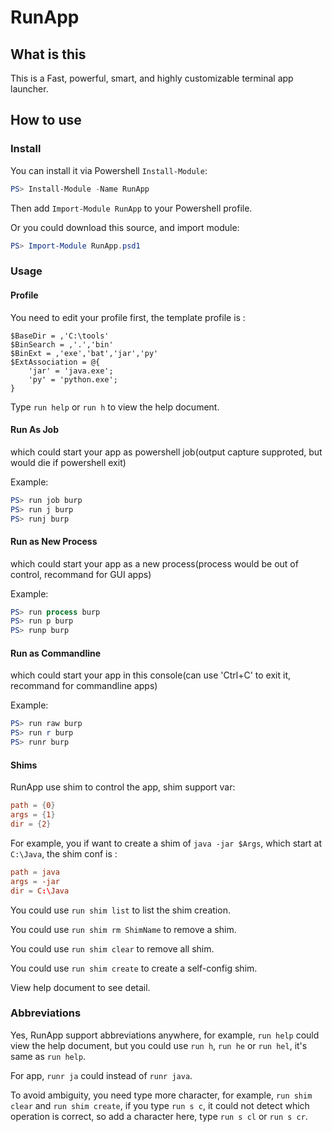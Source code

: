 # RunApp

## What is this 

This is a Fast, powerful, smart, and highly customizable terminal app launcher.

## How to use

### Install

You can install it via Powershell `Install-Module`: 

```powershell
PS> Install-Module -Name RunApp
```

Then add `Import-Module RunApp` to your Powershell profile.

Or you could download this source, and import module:

```powershell
PS> Import-Module RunApp.psd1
```

### Usage

#### Profile

You need to edit your profile first, the template profile is :

```powershel
$BaseDir = ,'C:\tools'
$BinSearch = ,'.','bin'
$BinExt = ,'exe','bat','jar','py'
$ExtAssociation = @{
    'jar' = 'java.exe';
    'py' = 'python.exe';
}
```

Type `run help` or `run h` to view the help document.

#### Run As Job

which could start your app as powershell job(output capture supproted, but would die if powershell exit)

Example:

```powershell
PS> run job burp
PS> run j burp
PS> runj burp
```

#### Run as New Process

which could start your app as a new process(process would be out of control, recommand for GUI apps)

Example:

```powershell
PS> run process burp
PS> run p burp
PS> runp burp
```

#### Run as Commandline

which could start your app in this console(can use 'Ctrl+C' to exit it, recommand for commandline apps)

Example:

```powershell
PS> run raw burp
PS> run r burp
PS> runr burp
```

#### Shims

RunApp use shim to control the app, shim support var:

```conf
path = {0}
args = {1}
dir = {2}
```

For example, you if want to create a shim of `java -jar $Args`, which start at `C:\Java`, the shim conf is :

```conf
path = java
args = -jar
dir = C:\Java
```

You could use `run shim list` to list the shim creation.

You could use `run shim rm ShimName` to remove a shim.

You could use `run shim clear` to remove all shim.

You could use `run shim create` to create a self-config shim.

View help document to see detail.

### Abbreviations

Yes, RunApp support abbreviations anywhere, for example, `run help` could view the help document, but you could use `run h`, `run he` or `run hel`, it's same as `run help`.

For app, `runr ja` could instead of `runr java`.

To avoid ambiguity, you need type more character, for example, `run shim clear` and `run shim create`, if you type `run s c`, it could not detect which operation is correct, so add a character here, type `run s cl` or `run s cr`.
